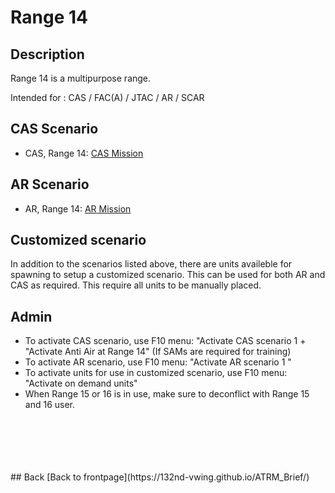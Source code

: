 # Range 14

## Description
Range 14 is a multipurpose range.

Intended for : CAS / FAC(A) / JTAC / AR / SCAR

## CAS Scenario
- CAS, Range 14:  [CAS Mission](/ATRM_Brief/Pages/R14_CAS_TASK.html)

## AR Scenario
- AR, Range 14:  [AR Mission](/ATRM_Brief/Pages/R14_AR_TASK.html)

## Customized scenario
In addition to the scenarios listed above, there are units availeble for spawning to setup a customized scenario. 
This can be used for both AR and CAS as required. This require all units to be manually placed.



## Admin
- To activate CAS scenario, use F10 menu: "Activate CAS scenario 1 +  "Activate Anti Air at Range 14" (If SAMs are required for training)
- To activate AR scenario, use F10 menu: "Activate AR scenario 1 "
- To activate units for use in customized scenario, use F10 menu: "Activate on demand units"
- When Range 15 or 16 is in use, make sure to deconflict with Range 15 and 16 user.






<br>
<br>
<br>
<br>
<br>
## Back
[Back to frontpage](https://132nd-vwing.github.io/ATRM_Brief/)